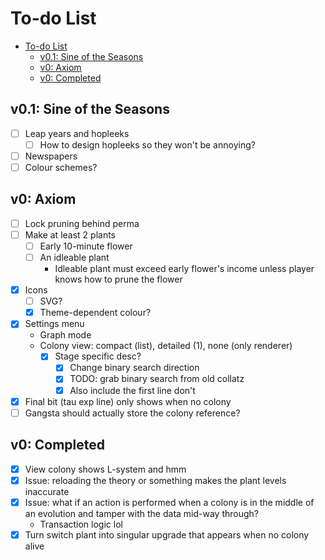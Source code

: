 # To-do List

- [To-do List](#to-do-list)
  - [v0.1: Sine of the Seasons](#v01-sine-of-the-seasons)
  - [v0: Axiom](#v0-axiom)
  - [v0: Completed](#v0-completed)

## v0.1: Sine of the Seasons

- [ ] Leap years and hopleeks
  - [ ] How to design hopleeks so they won't be annoying?
- [ ] Newspapers
- [ ] Colour schemes?

## v0: Axiom 

- [ ] Lock pruning behind perma
- [ ] Make at least 2 plants
  - [ ] Early 10-minute flower
  - [ ] An idleable plant
    - Idleable plant must exceed early flower's income unless player knows how
    to prune the flower
- [x] Icons
  - [ ] SVG?
  - [x] Theme-dependent colour?
- [x] Settings menu
  - Graph mode
  - Colony view: compact (list), detailed (1), none (only renderer)
    - [x] Stage specific desc?
      - [x] Change binary search direction
      - [x] TODO: grab binary search from old collatz
      - [x] Also include the first line don't 
- [x] Final bit (tau exp line) only shows when no colony
- [ ] Gangsta should actually store the colony reference?

## v0: Completed

- [x] View colony shows L-system and hmm
- [x] Issue: reloading the theory or something makes the plant levels inaccurate
- [x] Issue: what if an action is performed when a colony is in the middle of an
evolution and tamper with the data mid-way through?
  - Transaction logic lol
- [x] Turn switch plant into singular upgrade that appears when no colony alive
